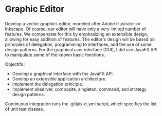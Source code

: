 # Graphic Editor 

### 


Develop a vector graphics editor, modeled after Adobe Illustrator or Inkscape. Of course, our editor will have only a very limited number of features. We compensate for this by emphasizing an extensible design, allowing for easy addition of features. The editor's design will be based on principles of delegation, programming to interfaces, and the use of some design patterns. For the graphical user interface (GUI), I did use JavaFX API to manipulate some of the known basic fonctions.


Objectifs :
* Develop a graphical interface with the JavaFX API.
* Develop an extensible application architecture.
* Implement the delegation principle.
* Implement observer, composite, singleton, command, and strategy design patterns.



Continuous integration runs the .gitlab-ci.yml script, which specifies the list of unit test classes.
